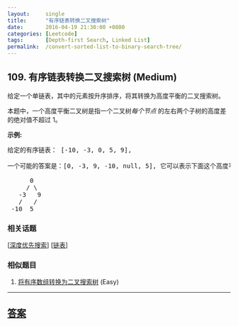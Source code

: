 ```yaml
---
layout:     single
title:      "有序链表转换二叉搜索树"
date:       2016-04-19 21:30:00 +0800
categories: [Leetcode]
tags:       [Depth-first Search, Linked List]
permalink:  /convert-sorted-list-to-binary-search-tree/
---
```


## 109. 有序链表转换二叉搜索树 (Medium)

<p>给定一个单链表，其中的元素按升序排序，将其转换为高度平衡的二叉搜索树。</p>

<p>本题中，一个高度平衡二叉树是指一个二叉树<em>每个节点&nbsp;</em>的左右两个子树的高度差的绝对值不超过 1。</p>

<p><strong>示例:</strong></p>

<pre>给定的有序链表： [-10, -3, 0, 5, 9],

一个可能的答案是：[0, -3, 9, -10, null, 5], 它可以表示下面这个高度平衡二叉搜索树：

      0
     / \
   -3   9
   /   /
 -10  5
</pre>

### 相关话题
  [[深度优先搜索](https://github.com/openset/leetcode/tree/master/tag/depth-first-search/README.md)]
  [[链表](https://github.com/openset/leetcode/tree/master/tag/linked-list/README.md)]

### 相似题目
  1. [将有序数组转换为二叉搜索树](/convert-sorted-array-to-binary-search-tree) (Easy)

---

## [答案](https://github.com/openset/leetcode/tree/master/problems/convert-sorted-list-to-binary-search-tree)
